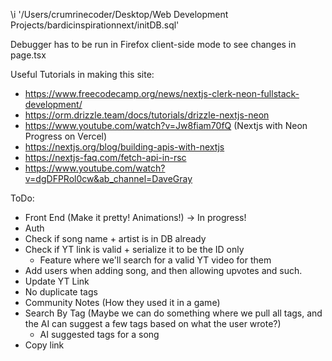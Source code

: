 \i '/Users/crumrinecoder/Desktop/Web Development Projects/bardicinspirationnext/initDB.sql'

Debugger has to be run in Firefox client-side mode to see changes in page.tsx

Useful Tutorials in making this site:
* https://www.freecodecamp.org/news/nextjs-clerk-neon-fullstack-development/
* https://orm.drizzle.team/docs/tutorials/drizzle-nextjs-neon
* https://www.youtube.com/watch?v=Jw8fiam70fQ (Nextjs with Neon Progress on Vercel)
* https://nextjs.org/blog/building-apis-with-nextjs
* https://nextjs-faq.com/fetch-api-in-rsc
* https://www.youtube.com/watch?v=dgDFPRol0cw&ab_channel=DaveGray

ToDo:
* Front End (Make it pretty! Animations!)
    -> In progress!
* Auth
* Check if song name + artist is in DB already
* Check if YT link is valid + serialize it to be the ID only
    * Feature where we'll search for a valid YT video for them
* Add users when adding song, and then allowing upvotes and such. 
* Update YT Link
* No duplicate tags
* Community Notes (How they used it in a game)
* Search By Tag (Maybe we can do something where we pull all tags, and the AI can suggest a few tags based on what the user wrote?)
    * AI suggested tags for a song 
* Copy link